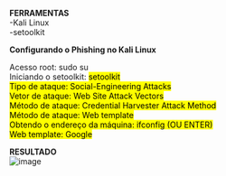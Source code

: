 **FERRAMENTAS** <br>
-Kali Linux<br>
-setoolkit<br>

**Configurando o Phishing no Kali Linux**<br>

Acesso root: sudo su<br>
Iniciando o setoolkit:  <mark> setoolkit <mark> <br>
Tipo de ataque: Social-Engineering Attacks<br>
Vetor de ataque: Web Site Attack Vectors<br>
Método de ataque: Credential Harvester Attack Method <br>
Método de ataque: Web template<br>
Obtendo o endereço da máquina: ifconfig (OU ENTER)<br>
Web template: Google<br>

**RESULTADO**<br>
![image](https://github.com/LuckSLife/pishing-google/assets/89596916/014f4d17-f274-4654-b5f4-9d91eb03714b)
